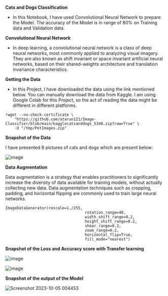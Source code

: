 ﻿**Cats and Dogs Classification**

- In this Notebook, I have used Convolutional Neural Network to prepare the Model. The accuracy of the Model is in range of 80% on Training data and Validation data.

**Convolutional Neural Network**

- In deep learning, a convolutional neural network is a class of deep neural networks, most commonly applied to analyzing visual imagery. They are also known as shift invariant or space invariant artificial neural networks, based on their shared-weights architecture and translation invariance characteristics.


**Getting the Data**

- In this Project, I have downloaded the data using the link mentioned below. You can manually download the data from Kaggle. I am using Google Colab for this Project, so the act of reading the data might be different in different platforms.

~~~ 
!wget --no-check-certificate \
    "https://github.com/atarun121/Image-Classifier/blob/main/kagglecatsanddogs_5340.zip?raw=True" \
    -O "/tmp/PetImages.zip"
~~~
     

**Snapshot of the Data**

I have presented 8 pictures of cats and dogs which are present below: 



![image](https://github.com/atarun121/Image-Classifier/assets/79056939/9c78703b-7237-4cfd-a1e0-23a309dfb291)
















**Data Augmentation**

Data augmentation is a strategy that enables practitioners to significantly increase the diversity of data available for training models, without actually collecting new data. Data augmentation techniques such as cropping, padding, and horizontal flipping are commonly used to train large neural networks.

~~~
ImageDataGenerator(rescale=1./255,
                                   rotation_range=40,
                                   width_shift_range=0.2,
                                   height_shift_range=0.2,
                                   shear_range=0.2,
                                   zoom_range=0.2,
                                   horizontal_flip=True,
                                   fill_mode="nearest")
~~~
**Snapshot of the Loss and Accuracy score with Transfer learning** 

![image](https://github.com/atarun121/Image-Classifier/assets/79056939/b1b4c6d8-8ffd-4fe4-a70f-6ce595fcbed4)



















![image](https://github.com/atarun121/Image-Classifier/assets/79056939/9e52e918-51bd-4c00-950a-743eea138ec5)



















**Snapshot of the output of the Model**

![Screenshot 2023-10-05 004453](https://github.com/atarun121/Image-Classifier/assets/79056939/04e152f1-56f0-482b-946b-753823012a82)
